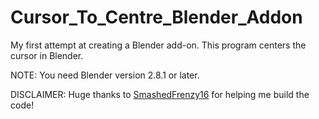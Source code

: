 # Cursor_To_Centre_Blender_Addon

My first attempt at creating a Blender add-on. This program centers the cursor in Blender.

NOTE: You need Blender version 2.8.1 or later.

DISCLAIMER: Huge thanks to [SmashedFrenzy16](https://github.com/SmashedFrenzy16) for helping me build the code!
